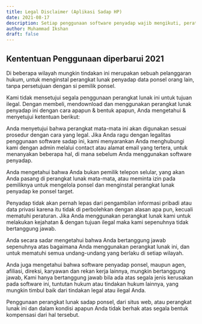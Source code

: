 ```yaml
---
title: Legal Disclaimer (Aplikasi Sadap HP)
date: 2021-08-17
description: Setiap penggunaan software penyadap wajib mengikuti, peraturan penggunaan & hukum yang berlaku.
author: Muhammad Ikshan
draft: false
---
```


## Kententuan Penggunaan diperbarui 2021


Di beberapa wilayah mungkin tindakan ini merupakan sebuah pelanggaran hukum, untuk menginstal perangkat lunak penyadap data ponsel orang lain, tanpa persetujuan dengan si pemilik ponsel.

Kami tidak mensetujui segala penggunaan perangkat lunak ini untuk tujuan ilegal. Dengan membeli, mendownload dan menggunakan perangkat lunak penyadap ini dengan cara apapun & bentuk apapun, Anda mengetahui & menyetujui ketentuan berikut:

Anda menyetujui bahwa perangkat mata-mata ini akan digunakan sesuai prosedur dengan cara yang legal. Jika Anda ragu dengan legalitas penggunaan software sadap ini, kami menyarankan Anda menghubungi kami dengan admin melalui contact atau alamat email yang tertera, 
untuk menanyakan beberapa hal, di mana sebelum Anda menggunakan software penyadap.

Anda mengetahui bahwa Anda bukan pemilik telepon selular, yang akan Anda pasang di perangkat lunak mata-mata, atau meminta izin pada pemiliknya untuk mengelola ponsel dan menginstal perangkat lunak penyadap ke ponsel target.

Penyadap tidak akan pernah lepas dari pengambilan informasi pribadi atau data privasi karena itu tidak di perbolehkan dengan alasan apa pun, kecuali mematuhi peraturan. Jika Anda menggunakan perangkat lunak kami untuk melakukan kejahatan & dengan tujuan ilegal maka kami sepenuhnya tidak bertanggung jawab.

Anda secara sadar mengetahui bahwa Anda bertanggung jawab sepenuhnya atas bagaimana Anda menggunakan perangkat lunak ini, dan untuk mematuhi semua undang-undang yang berlaku di setiap wilayah.

Anda juga mengetahui bahwa software penyadap ponsel, maupun agen, afiliasi, direksi, karyawan dan rekan kerja lainnya, mungkin bertanggung jawab, Kami hanya bertanggung jawab bila ada atas segala jenis kerusakan pada software ini, tuntutan hukum atau tindakan hukum lainnya, yang mungkin timbul baik dari tindakan legal atau ilegal Anda. 

Penggunaan perangkat lunak sadap ponsel, dari situs web, atau perangkat lunak ini dan dalam kondisi apapun Anda tidak berhak atas segala bentuk kompensasi dari hal tersebut.

